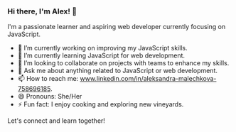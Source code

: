 ### Hi there, I'm Alex! 👋

I'm a passionate learner and aspiring web developer currently focusing on JavaScript.

- 🔭 I’m currently working on improving my JavaScript skills.
- 🌱 I’m currently learning JavaScript for web development.
- 👯 I’m looking to collaborate on projects with teams to enhance my skills.
- 💬 Ask me about anything related to JavaScript or web development.
- 📫 How to reach me: www.linkedin.com/in/aleksandra-malechkova-758696185.
- 😄 Pronouns: She/Her
- ⚡ Fun fact: I enjoy cooking and exploring new vineyards.

Let's connect and learn together!
